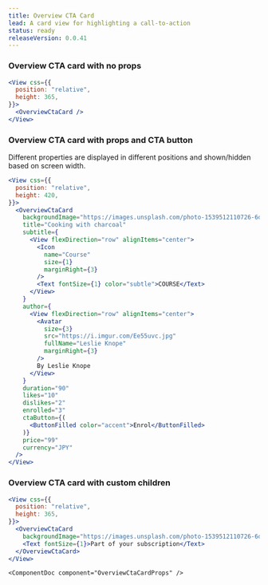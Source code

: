 ```yaml
---
title: Overview CTA Card
lead: A card view for highlighting a call-to-action
status: ready
releaseVersion: 0.0.41
---
```


### Overview CTA card with no props
```.jsx
<View css={{
  position: "relative",
  height: 365,
}}>
  <OverviewCtaCard />
</View>
```

### Overview CTA card with props and CTA button
Different properties are displayed in different positions and shown/hidden based on screen width.
```.jsx
<View css={{
  position: "relative",
  height: 420,
}}>
  <OverviewCtaCard
    backgroundImage="https://images.unsplash.com/photo-1539512110726-6d89c892f117?ixlib=rb-0.3.5&ixid=eyJhcHBfaWQiOjEyMDd9&s=10cd46d36ba78d30891de50e25907fe6&auto=format&fit=crop&w=2089&q=80"
    title="Cooking with charcoal"
    subtitle={
      <View flexDirection="row" alignItems="center">
        <Icon
          name="Course"
          size={1}
          marginRight={3}
        />
        <Text fontSize={1} color="subtle">COURSE</Text>
      </View>
    }
    author={
      <View flexDirection="row" alignItems="center">
        <Avatar
          size={3}
          src="https://i.imgur.com/Ee55uvc.jpg"
          fullName="Leslie Knope"
          marginRight={3}
        />
        By Leslie Knope
      </View>
    }
    duration="90"
    likes="10"
    dislikes="2"
    enrolled="3"
    ctaButton={(
      <ButtonFilled color="accent">Enrol</ButtonFilled>
    )}
    price="99"
    currency="JPY"
  />
</View>
```

### Overview CTA card with custom children
```.jsx
<View css={{
  position: "relative",
  height: 365,
}}>
  <OverviewCtaCard 
    backgroundImage="https://images.unsplash.com/photo-1539512110726-6d89c892f117?ixlib=rb-0.3.5&ixid=eyJhcHBfaWQiOjEyMDd9&s=10cd46d36ba78d30891de50e25907fe6&auto=format&fit=crop&w=2089&q=80">
    <Text fontSize={1}>Part of your subscription</Text>
  </OverviewCtaCard>
</View>
```

```!jsx
<ComponentDoc component="OverviewCtaCardProps" />
```
